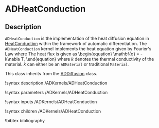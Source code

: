 # ADHeatConduction

## Description

`ADHeatConduction` is the implementation of the heat diffusion equation in [HeatConduction](HeatConduction.md) within the framework of automatic differentiation.
The `ADHeatConduction` kernel implements the heat equation given by Fourier's Law where The heat flux is given as
\begin{equation}
\mathbf{q} = - k\nabla T,
\end{equation}
where $k$ denotes the thermal conductivity of the material. $k$ can either be an `ADMaterial` or traditional `Material`.

This class inherits from the [ADDiffusion](/ADDiffusion.md) class.

!syntax description /ADKernels/ADHeatConduction<RESIDUAL>

!syntax parameters /ADKernels/ADHeatConduction<RESIDUAL>

!syntax inputs /ADKernels/ADHeatConduction<RESIDUAL>

!syntax children /ADKernels/ADHeatConduction<RESIDUAL>

!bibtex bibliography
